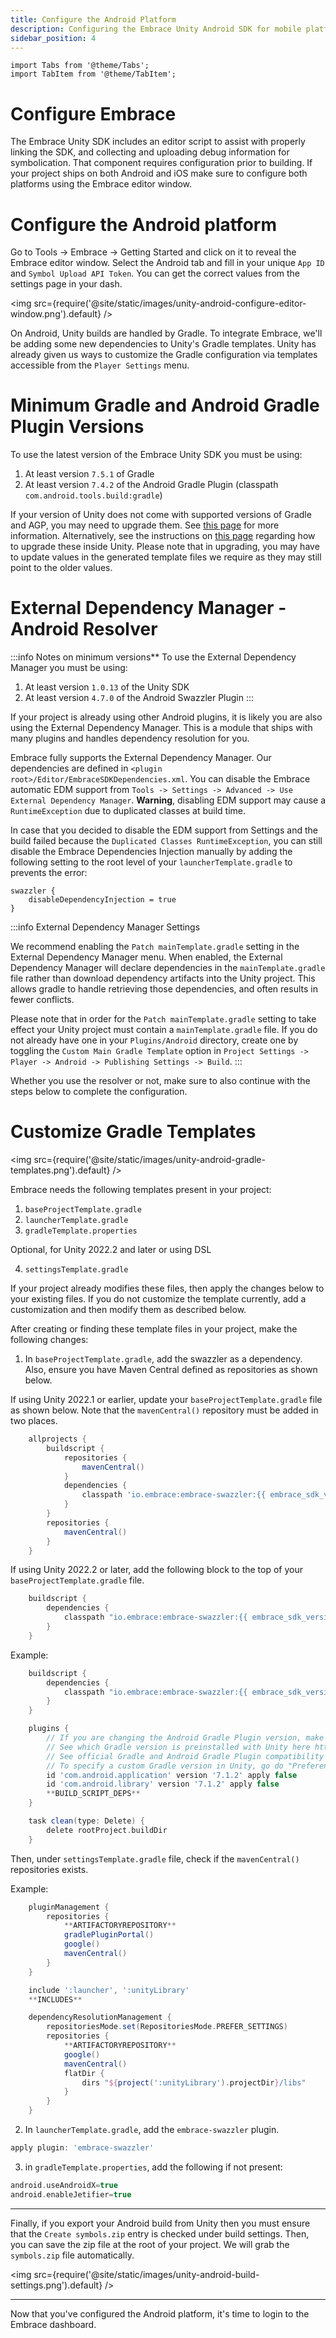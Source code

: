 ```yaml
---
title: Configure the Android Platform
description: Configuring the Embrace Unity Android SDK for mobile platforms
sidebar_position: 4
---
```


```mdx-code-block
import Tabs from '@theme/Tabs';
import TabItem from '@theme/TabItem';
```

# Configure Embrace

The Embrace Unity SDK includes an editor script to assist with properly linking the SDK, and collecting and uploading debug information for symbolication. That component requires configuration prior to building. If your project ships on both Android and iOS make sure to configure both platforms using the Embrace editor window.

# Configure the Android platform

Go to Tools -> Embrace -> Getting Started and click on it to reveal the Embrace editor window. Select the Android tab and fill in your unique `App ID` and `Symbol Upload API Token`. You can get the correct values from the settings page in your dash.

<img src={require('@site/static/images/unity-android-configure-editor-window.png').default} />

On Android, Unity builds are handled by Gradle. To integrate Embrace, we'll be adding some new dependencies to Unity's Gradle templates. Unity has already given us ways to customize the Gradle configuration via templates accessible from the `Player Settings` menu.

# Minimum Gradle and Android Gradle Plugin Versions

To use the latest version of the Embrace Unity SDK you must be using:
1. At least version `7.5.1` of Gradle
1. At least version `7.4.2` of the Android Gradle Plugin (classpath `com.android.tools.build:gradle`)

If your version of Unity does not come with supported versions of Gradle and AGP, you may need to upgrade them. See [this page](https://docs.unity3d.com/Manual/android-gradle-overview.html) for more information. Alternatively, see the instructions on [this page](https://developers.google.com/admob/unity/gradle) regarding how to upgrade these inside Unity. Please note that in upgrading, you may have to update values in the generated template files we require as they may still point to the older values. 

# External Dependency Manager - Android Resolver

:::info Notes on minimum versions**
To use the External Dependency Manager you must be using:
1. At least version `1.0.13` of the Unity SDK
1. At least version `4.7.0` of the Android Swazzler Plugin
:::

If your project is already using other Android plugins, it is likely you are also using the External Dependency Manager. This is a module that ships with many plugins and handles dependency resolution for you.  

Embrace fully supports the External Dependency Manager. Our dependencies are defined in `<plugin root>/Editor/EmbraceSDKDependencies.xml`. You can disable the Embrace automatic EDM support from `Tools -> Settings -> Advanced -> Use External Dependency Manager`. **Warning**, disabling EDM support may cause a `RuntimeException` due to duplicated classes at build time.

In case that you decided to disable the EDM support from Settings and the build failed because the `Duplicated Classes RuntimeException`, you can still disable the Embrace Dependencies Injection manually by adding the following setting to the root level of your `launcherTemplate.gradle` to prevents the error:

```
swazzler {
    disableDependencyInjection = true
}
```

:::info External Dependency Manager Settings

We recommend enabling the `Patch mainTemplate.gradle` setting in the External Dependency Manager menu. When enabled, the External Dependency Manager will declare dependencies in the `mainTemplate.gradle` file rather than download dependency artifacts into the Unity project. This allows gradle to handle retrieving those dependencies, and often results in fewer conflicts.

Please note that in order for the `Patch mainTemplate.gradle` setting to take effect your Unity project must contain a `mainTemplate.gradle` file. If you do not already have one in your `Plugins/Android` directory, create one by toggling the `Custom Main Gradle Template` option in `Project Settings -> Player -> Android -> Publishing Settings -> Build`.
:::

Whether you use the resolver or not, make sure to also continue with the steps below to complete the configuration.

# Customize Gradle Templates

<img src={require('@site/static/images/unity-android-gradle-templates.png').default} />

Embrace needs the following templates present in your project:

1. `baseProjectTemplate.gradle`
2. `launcherTemplate.gradle`
3. `gradleTemplate.properties`


Optional, for Unity 2022.2 and later or using DSL

4. `settingsTemplate.gradle`

If your project already modifies these files, then apply the changes below to your existing files. If you do not customize the template currently, add a customization and then modify them as described below.

After creating or finding these template files in your project, make the following changes:

1. In `baseProjectTemplate.gradle`, add the swazzler as a dependency. Also, ensure you have Maven Central defined as repositories as shown below.

<Tabs groupId="gradle_version" queryString="gradle_version">
<TabItem value="agp_below_7_1" label="2022.1 or earlier or AGP below 7.1.2">

If using Unity 2022.1 or earlier, update your `baseProjectTemplate.gradle` file as shown below. Note that the `mavenCentral()` repository must be added in two places.
```groovy
    allprojects {
        buildscript {
            repositories {
                mavenCentral()
            }
            dependencies {
                classpath 'io.embrace:embrace-swazzler:{{ embrace_sdk_version platform="unity_android" }}'
            }
        }
        repositories {
            mavenCentral()
        }
    }
```
</TabItem>
<TabItem value="agp_above_7_1" label="Unity 2022.2 or later or AGP 7.1.2 or later">

If using Unity 2022.2 or later, add the following block to the top of your `baseProjectTemplate.gradle` file.
```groovy
    buildscript {
        dependencies {
            classpath "io.embrace:embrace-swazzler:{{ embrace_sdk_version platform="unity_android" }}"
        }
    }
```
Example:
```groovy
    buildscript {
        dependencies {
            classpath "io.embrace:embrace-swazzler:{{ embrace_sdk_version platform="unity_android" }}"
        }
    }

    plugins {
        // If you are changing the Android Gradle Plugin version, make sure it is compatible with the Gradle version preinstalled with Unity
        // See which Gradle version is preinstalled with Unity here https://docs.unity3d.com/Manual/android-gradle-overview.html
        // See official Gradle and Android Gradle Plugin compatibility table here https://developer.android.com/studio/releases/gradle-plugin#updating-gradle
        // To specify a custom Gradle version in Unity, go do "Preferences > External Tools", uncheck "Gradle Installed with Unity (recommended)" and specify a path to a custom Gradle version
        id 'com.android.application' version '7.1.2' apply false
        id 'com.android.library' version '7.1.2' apply false
        **BUILD_SCRIPT_DEPS**
    }

    task clean(type: Delete) {
        delete rootProject.buildDir
    }
```
Then, under `settingsTemplate.gradle` file, check if the `mavenCentral()` repositories exists.

Example:
```groovy
    pluginManagement {
        repositories {
            **ARTIFACTORYREPOSITORY**
            gradlePluginPortal()
            google()
            mavenCentral()
        }
    }

    include ':launcher', ':unityLibrary'
    **INCLUDES**

    dependencyResolutionManagement {
        repositoriesMode.set(RepositoriesMode.PREFER_SETTINGS)
        repositories {
            **ARTIFACTORYREPOSITORY**
            google()
            mavenCentral()
            flatDir {
                dirs "${project(':unityLibrary').projectDir}/libs"
            }
        }
    }
```
</TabItem>
</Tabs>

2. In `launcherTemplate.gradle`, add the `embrace-swazzler` plugin.

 ```gradle
 apply plugin: 'embrace-swazzler'
 ```

3.  in `gradleTemplate.properties`, add the following if not present:
 
 ```gradle
 android.useAndroidX=true
 android.enableJetifier=true
 ```

---

Finally, if you export your Android build from Unity then you must ensure that the `Create symbols.zip` entry is checked under build settings. Then, you can save the zip file at the root of your project. We will grab the `symbols.zip` file automatically.

<img src={require('@site/static/images/unity-android-build-settings.png').default} />

--- 

Now that you've configured the Android platform, it's time to login to the Embrace dashboard.
